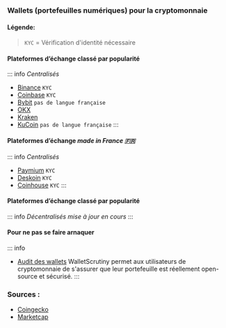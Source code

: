 ### Wallets (portefeuilles numériques) pour la cryptomonnaie

#### Légende:
> `KYC` = Vérification d'identité nécessaire <br>

####  Plateformes d’échange classé par popularité 
::: info *Centralisés*
- [Binance](https://www.binance.com/fr) `KYC`
- [Coinbase](https://www.binance.com/fr) `KYC`
- [Bybit](https://www.bybit.com/) `pas de langue française`
- [OKX](https://www.okx.com/fr)
- [Kraken](https://www.kraken.com/fr)
- [KuCoin](https://www.kucoin.com/) `pas de langue française`
:::

####  Plateformes d’échange *made in France :fr:*
::: info *Centralisés*
- [Paymium](https://www.paymium.com) `KYC`
- [Deskoin](https://www.deskoin.com) `KYC`
- [Coinhouse](https://www.coinhouse.com/fr) `KYC`
:::
####  Plateformes d’échange classé par popularité
::: info *Décentralisés*
*mise à jour en cours*
:::

####  Pour ne pas se faire arnaquer
::: info
- [Audit des wallets](https://walletscrutiny.com)
WalletScrutiny permet aux utilisateurs de cryptomonnaie de s'assurer que leur portefeuille est réellement open-source et sécurisé. 
:::

### Sources :
- [Coingecko](https://www.coingecko.com/fr/platesformes)
- [Marketcap](https://coinmarketcap.com/fr/rankings/exchanges/)
